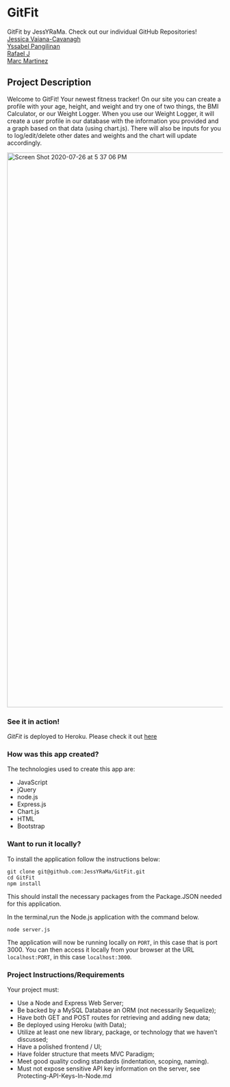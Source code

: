 # GitFit
GitFit by JessYRaMa. Check out our individual GitHub Repositories!<br>
[Jessica Vaiana-Cavanagh](https://github.com/jessicavc)<br>
[Yssabel Pangilinan](https://github.com/YPangilinan)<br>
[Rafael J](https://github.com/Raffaj1208)<br>
[Marc Martinez](https://github.com/MarcM987)


## Project Description
<p>Welcome to GitFit! Your newest fitness tracker! On our site you can create a profile with your age, height, and weight and try one of two things, the BMI Calculator, or our Weight Logger. When you use our Weight Logger, it will create a user profile in our database with the information you provided and a graph based on that data (using chart.js). There will also be inputs for you to log/edit/delete other dates and weights and the chart will update accordingly. </p>

<img width="1293" alt="Screen Shot 2020-07-26 at 5 37 06 PM" src="https://user-images.githubusercontent.com/61812035/89473424-a931ae80-d737-11ea-8d1a-8fbb6a0d0cb1.png">

### See it in action!
*GitFit* is deployed to Heroku. Please check it out [here](https://gitfit-jessyrama.herokuapp.com/)

### How was this app created?
The technologies used to create this app are:
- JavaScript
- jQuery
- node.js
- Express.js
- Chart.js
- HTML
- Bootstrap

### Want to run it locally?
To install the application follow the instructions below:

	git clone git@github.com:JessYRaMa/GitFit.git
	cd GitFit
	npm install
This should install the necessary packages from the Package.JSON needed for this application. 

In the terminal,run the Node.js application with the command below.

	node server.js
	
The application will now be running locally on `PORT`, in this case that is port 3000. You can then access it locally from your browser at the URL `localhost:PORT`, in this case `localhost:3000`.

### Project Instructions/Requirements
Your project must:
* Use a Node and Express Web Server;
* Be backed by a MySQL Database an ORM (not necessarily Sequelize);
* Have both GET and POST routes for retrieving and adding new data;
* Be deployed using Heroku (with Data);
* Utilize at least one new library, package, or technology that we haven’t discussed;
* Have a polished frontend / UI;
* Have folder structure that meets MVC Paradigm;
* Meet good quality coding standards (indentation, scoping, naming).
* Must not expose sensitive API key information on the server, see Protecting-API-Keys-In-Node.md
